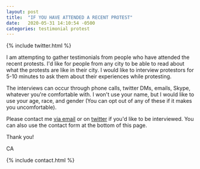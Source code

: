 ```yaml
---
layout: post
title:  "IF YOU HAVE ATTENDED A RECENT PROTEST"
date:   2020-05-31 14:10:54 -0500
categories: testimonial protest
---
```

{% include twitter.html %}

I am attempting to gather testimonials from people who have attended the recent protests. I'd like for people from any city to be able to read about what the protests are like in their city. I would like to interview protestors for 5-10 minutes to ask them about their experiences while protesting.

The interviews can occur through phone calls, twitter DMs, emails, Skype, whatever you're comfortable with. I won't use your name, but I would like to use your age, race, and gender (You can opt out of any of these if it makes you uncomfortable). 

Please contact me [via email](mailto:charlesaverill20@gmail.com?subject=[GitHub]%20Contribute) or on [twitter](https://www.twitter.com/caverill_) if you'd like to be interviewed. You can also use the contact form at the bottom of this page.

Thank you!

CA

{% include contact.html %}
